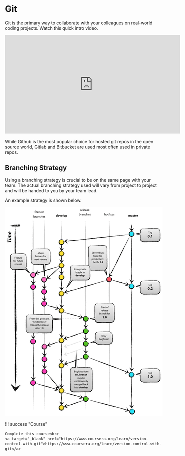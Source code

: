 # Git

Git is the primary way to collaborate with your colleagues on real-world coding projects.
Watch this quick intro video.

<iframe width="560" height="315" src="https://www.youtube.com/embed/wpISo9TNjfU" title="YouTube video player" frameborder="0" allow="accelerometer; autoplay; clipboard-write; encrypted-media; gyroscope; picture-in-picture" allowfullscreen></iframe>

While Github is the most popular choice for hosted git repos in the open source world, Gitlab and Bitbucket are used most often used in private repos.

## Branching Strategy
Using a branching strategy is crucial to be on the same page with your team. 
The actual branching strategy used will vary from project to project and will be handed to you by your team lead.

An example strategy is shown below.

<img src="/assets/branching.png">

!!! success "Course"
    
    Complete this course<br>
    <a target="_blank" href="https://www.coursera.org/learn/version-control-with-git">https://www.coursera.org/learn/version-control-with-git</a>